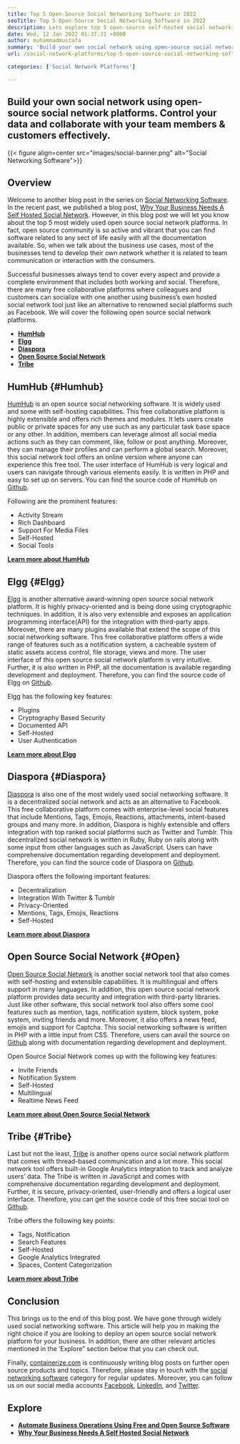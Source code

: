 ```yaml
---
title: Top 5 Open-Source Social Networking Software in 2022
seoTitle: Top 5 Open-Source Social Networking Software in 2022
description: Lets explore top 5 open-source self-hosted social networking software. These software include Humhub, Elgg, Diaspora, Open Source Social Network and Tribe.
date: Wed, 12 Jan 2022 01:37:31 +0000
author: muhammadmustafa
summary: 'Build your own social network using open-source social network platforms. Control your data and collaborate with your team members &amp; customers effectively.'
url: /social-network-platforms/top-5-open-source-social-networking-software-in-2022/

categories: ['Social Network Platforms']

---
```

## Build your own social network using open-source social network platforms. Control your data and collaborate with your team members & customers effectively.

{{< figure align=center src="images/social-banner.png" alt="Social Networking Software">}}  

## Overview

Welcome to another blog post in the series on [Social Networking Software][1]. In the recent past, we published a blog post, [Why Your Business Needs A Self Hosted Social Network][2]. However, in this blog post we will let you know about the top 5 most widely used open source social network platforms. In fact, open source community is so active and vibrant that you can find software related to any sect of life easily with all the documentation available. So, when we talk about the business use cases, most of the businesses tend to develop their own network whether it is related to team communication or interaction with the consumers. 

Successful businesses always tend to cover every aspect and provide a complete environment that includes both working and social. Therefore, there are many free collaborative platforms where colleagues and customers can socialize with one another using business’s own hosted social network tool just like an alternative to renowned social platforms such as Facebook. We will cover the following open source social network platforms.

  * **[HumHub][3]**
  * **[Elgg][4]**
  * **[Diaspora][5]**
  * [**Open Source Social Network**][6]
  * **[Tribe][7]**

## HumHub {#Humhub}

[HumHub][8] is an open source social networking software. It is widely used and some with self-hosting capabilities. This free collaborative platform is highly extensible and offers rich themes and modules. It lets users create public or private spaces for any use such as any particular task base space or any other. In addition, members can leverage almost all social media actions such as they can comment, like, follow or post anything. Moreover, they can manage their profiles and can perform a global search. Moreover, this social network tool offers an online version where anyone can experience this free tool. The user interface of HumHub is very logical and users can navigate through various elements easily. It is written in PHP and easy to set up on servers. You can find the source code of HumHub on [Github][9].

Following are the prominent features:

  * Activity Stream
  * Rich Dashboard
  * Support For Media Files
  * Self-Hosted
  * Social Tools

[**Learn more about HumHub**][10]

## Elgg {#Elgg}

[Elgg][11] is another alternative award-winning open source social network platform. It is highly privacy-oriented and is being done using cryptographic techniques. In addition, it is also very extensible and exposes an application programming interface(API) for the integration with third-party apps. Moreover, there are many plugins available that extend the scope of this social networking software. This free collaborative platform offers a wide range of features such as a notification system, a cacheable system of static assets access control, file storage, views and more. The user interface of this open source social network platform is very intuitive. Further, it is also written in PHP, all the documentation is available regarding development and deployment. Therefore, you can find the source code of Elgg on [Github][12]. 

Elgg has the following key features:

  * Plugins
  * Cryptography Based Security
  * Documented API
  * Self-Hosted
  * User Authentication

**[Learn more about Elgg][13]**

## Diaspora {#Diaspora}

[Diaspora][14] is also one of the most widely used social networking software. It is a decentralized social network and acts as an alternative to Facebook. This free collaborative platform comes with enterprise-level social features that include Mentions, Tags, Emojis, Reactions, attachments, intent-based groups and many more. In addition, Diaspora is highly extensible and offers integration with top ranked social platforms such as Twitter and Tumblr. This decentralized social network is written in Ruby, Ruby on rails along with some input from other languages such as JavaScript. Users can have comprehensive documentation regarding development and deployment. Therefore, you can find the source code of Diaspora on [Github][15]. 

Diaspora offers the following important features:

  * Decentralization
  * Integration With Twitter & Tumblr
  * Privacy-Oriented
  * Mentions, Tags, Emojis, Reactions
  * Self-Hosted

**[Learn more about Diaspora][16]**

## Open Source Social Network {#Open}

[Open Source Social Network][17] is another social network tool that also comes with self-hosting and extensible capabilities. It is multilingual and offers support in many languages. In addition, this open source social network platform provides data security and integration with third-party libraries. Just like other software, this social network tool also offers some cool features such as mention, tags, notification system, block system, poke system, inviting friends and more. Moreover, it also offers a news feed, emojis and support for Captcha. This social networking software is written in PHP with a little input from CSS. Therefore, users can avail the source on [Github][18] along with documentation regarding development and deployment. 

Open Source Social Network comes up with the following key features:

  * Invite Friends
  * Notification System
  * Self-Hosted
  * Multilingual
  * Realtime News Feed

[**Learn more about Open Source Social Network**][19]

## Tribe {#Tribe}

Last but not the least, [Tribe][20] is another opens ource social network platform that comes with thread-based communication and a lot more. This social network tool offers built-in Google Analytics integration to track and analyze users’ data. The Tribe is written in JavaScript and comes with comprehensive documentation regarding development and deployment. Further, it is secure, privacy-oriented, user-friendly and offers a logical user interface. Therefore, you can get the source code of this free social tool on [Github][21]. 

Tribe offers the following key points:

  * Tags, Notification
  * Search Features
  * Self-Hosted
  * Google Analytics Integrated
  * Spaces, Content Categorization

[**Learn more about Tribe**][22] 

## **Conclusion** 

This brings us to the end of this blog post. We have gone through widely used social networking software. This article will help you in making the right choice if you are looking to deploy an open source social network platform for your business. In addition, there are other relevant articles mentioned in the ‘Explore” section below that you can check out.

Finally, [containerize.com][23] is continuously writing blog posts on further open source products and topics. Therefore, please stay in touch with the [][24][social networking software][25] category for regular updates. Moreover, you can follow us on our social media accounts [Facebook][26], [LinkedIn][27], and [Twitter][28].



## Explore

  * **[Automate Business Operations Using Free and Open Source Software][29]**
  * [**Why Your Business Needs A Self Hosted Social Network**][17]

 [1]: https://blog.containerize.com/category/social-network-platforms/
 [2]: https://blog.containerize.com/2021/10/07/why-your-business-needs-a-self-hosted-social-network/
 [3]: #Humhub
 [4]: #Elgg
 [5]: #Diaspora
 [6]: #Open
 [7]: #Tribe
 [8]: https://products.containerize.com/social-network-platforms/humhub/
 [9]: https://github.com/humhub/humhub
 [10]: https://www.humhub.com/en
 [11]: https://products.containerize.com/social-network-platforms/elgg/
 [12]: https://github.com/elgg/elgg
 [13]: https://elgg.org/
 [14]: https://products.containerize.com/social-network-platforms/diaspora/
 [15]: https://github.com/diaspora/diaspora
 [16]: https://diasporafoundation.org/
 [17]: https://products.containerize.com/social-network-platforms/open-source-social-network/
 [18]: https://github.com/opensource-socialnetwork/opensource-socialnetwork
 [19]: https://www.opensource-socialnetwork.org/
 [20]: https://products.containerize.com/social-network-platforms/tribe/
 [21]: https://github.com/tribeplatform/api-documentation
 [22]: https://docs.tribe.so/
 [23]: https://www.containerize.com/
 [24]: https://products.containerize.com/video-conferencing/
 [25]: https://products.containerize.com/social-network-platforms/
 [26]: https://web.facebook.com/containerize
 [27]: https://www.linkedin.com/company/containerize/
 [28]: https://twitter.com/containerize_co
 [29]: https://blog.containerize.com/2020/08/27/automate-business-operations-using-open-source-software/